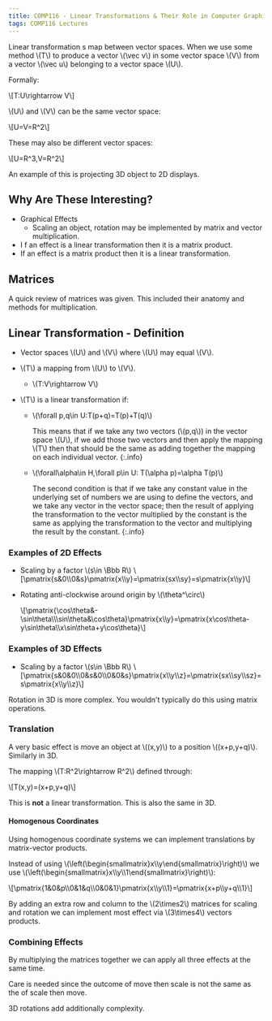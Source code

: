```yaml
---
title: COMP116 - Linear Transformations & Their Role in Computer Graphics
tags: COMP116 Lectures
---
```


Linear transformation s map between vector spaces. When we use some method &#92;(T&#92;) to produce a vector &#92;(\vec v&#92;) in some vector space &#92;(V&#92;) from a vector &#92;(\vec u&#92;) belonging to a vector space &#92;(U&#92;).

Formally: 

&#92;[T:U\rightarrow V&#92;]

&#92;(U&#92;) and &#92;(V&#92;) can be the same vector space:

&#92;[U=V=R^2&#92;]

These may also be different vector spaces:

&#92;[U=R^3,V=R^2&#92;]

An example of this is projecting 3D object to 2D displays.

## Why Are These Interesting?

* Graphical Effects
	* Scaling an object, rotation may be implemented by matrix and vector multiplication.
* I f an effect is a linear transformation then it is a matrix product.
* If an effect is a matrix product then it is a linear transformation.

## Matrices

A quick review of matrices was given. This included their anatomy and methods for multiplication. 

## Linear Transformation - Definition

* Vector spaces &#92;(U&#92;) and &#92;(V&#92;) where &#92;(U&#92;) may equal &#92;(V&#92;).
* &#92;(T&#92;) a mapping from &#92;(U&#92;) to &#92;(V&#92;).
	
	* &#92;(T:V\rightarrow V&#92;)
* &#92;(T&#92;) is a linear transformation if:
	* &#92;(\forall p,q\in U:T(p+q)=T(p)+T(q)&#92;)

		This means that if we take any two vectors (&#92;(p,q&#92;)) in the vector space &#92;(U&#92;), if we add those two vectors and then apply the mapping &#92;(T&#92;) then that should be the same as adding together the mapping on each individual vector.
		{:.info}
	* &#92;(\forall\alpha\in H,\forall p\in U: T(\alpha p)=\alpha T(p)&#92;)

		The second condition is that if we take any constant value in the underlying set of numbers we are using to define the vectors, and we take any vector in the vector space; then the result of applying the transformation to the vector multiplied by the constant is the same as applying the transformation to the vector and multiplying the result by the constant.
		{:.info}
	
### Examples of 2D Effects

* Scaling by a factor &#92;(s\in \Bbb R&#92;)
	&#92;[\pmatrix{s&0&#92;&#92;0&s}\pmatrix{x&#92;&#92;y}=\pmatrix{sx&#92;&#92;sy}=s\pmatrix{x&#92;&#92;y}&#92;]
	
* Rotating anti-clockwise around origin by &#92;(\theta^\circ&#92;)

  &#92;[\pmatrix{\cos\theta&-\sin\theta&#92;&#92;\sin\theta&\cos\theta}\pmatrix{x&#92;&#92;y}=\pmatrix{x\cos\theta-y\sin\theta&#92;&#92;x\sin\theta+y\cos\theta}&#92;]

### Examples of 3D Effects

* Scaling by a factor &#92;(s\in \Bbb R&#92;)
	&#92;[\pmatrix{s&0&0&#92;&#92;0&s&0&#92;&#92;0&0&s}\pmatrix{x&#92;&#92;y&#92;&#92;z}=\pmatrix{sx&#92;&#92;sy&#92;&#92;sz}=s\pmatrix{x&#92;&#92;y&#92;&#92;z}&#92;]

Rotation in 3D is more complex. You wouldn't typically do this using matrix operations.

### Translation

A very basic effect is move an object at &#92;((x,y)&#92;) to a position &#92;((x+p,y+q)&#92;). Similarly in 3D.

The mapping &#92;(T:R^2\rightarrow R^2&#92;) defined through:

&#92;[T(x,y)=(x+p,y+q)&#92;]

This is **not** a linear transformation. This is also the same in 3D.

#### Homogenous Coordinates

Using homogenous coordinate systems we can implement translations by matrix-vector products.

Instead of using &#92;(\left(\begin{smallmatrix}x&#92;&#92;y\end{smallmatrix}\right)&#92;) we use &#92;(\left(\begin{smallmatrix}x&#92;&#92;y&#92;&#92;1\end{smallmatrix}\right)&#92;):

&#92;[\pmatrix{1&0&p&#92;&#92;0&1&q&#92;&#92;0&0&1}\pmatrix{x&#92;&#92;y&#92;&#92;1}=\pmatrix{x+p&#92;&#92;y+q&#92;&#92;1}&#92;]

By adding an extra row and column to the &#92;(2\times2&#92;) matrices for scaling and rotation we can implement most effect via &#92;(3\times4&#92;) vectors products.

### Combining Effects

By multiplying the matrices together we can apply all three effects at the same time.

Care is needed since the outcome of move then scale is not the same as the of scale then move.

3D rotations add additionally complexity.
